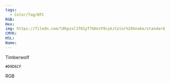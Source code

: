 ```yaml
---
tags:
  - Color/Tag/NTC
RGB:
Hex:
img: https://filedn.com/l0hpzxl1f01yT7GHxtF8cyk/Color%20Snake/standard_csv_to_svg/D9D6CF.svg
CMYK:
HSL:
Name:
---
```

Timberwolf
```palette
#D9D6CF
```
RGB
